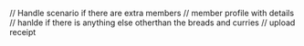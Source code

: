 // Handle scenario if there are extra members
// member profile with details
// hanlde if there is anything else otherthan the breads and curries
// upload receipt
